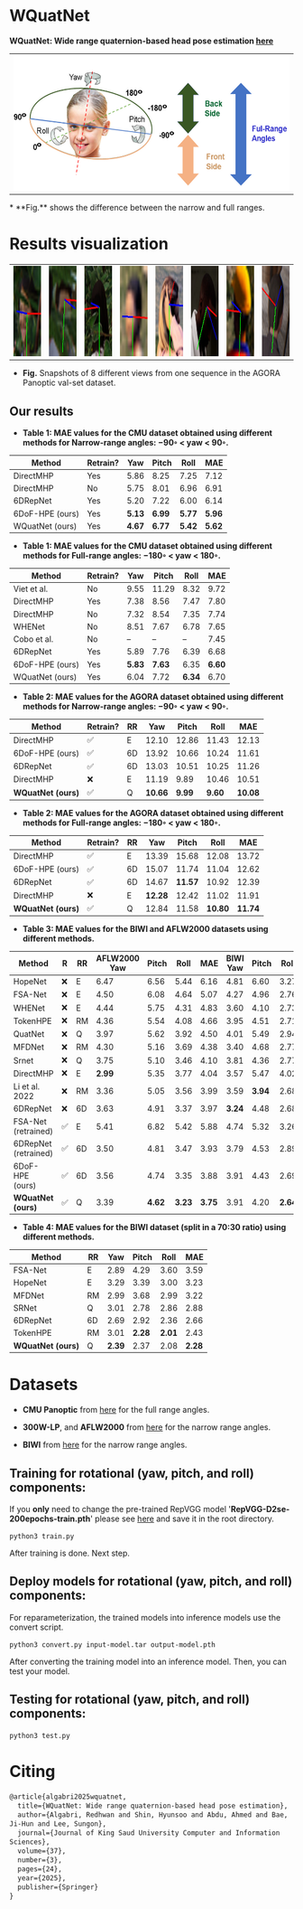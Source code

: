 # WQuatNet
**WQuatNet: Wide range quaternion-based head pose estimation [here](https://link.springer.com/article/10.1007/s44443-025-00034-1)**


<table>
<tr>
<td><img src="images/1.png" height="240"></td>

</tr>
</table>
* **Fig.** shows the difference between the narrow and full ranges.


# Results visualization


<table>
<tr>
<td><img src="images/AGORA1.jpg" height="160"></td>
<td><img src="images/AGORA2.jpg" height="160"></td> 
<td><img src="images/AGORA3.jpg" height="160"></td> 
<td><img src="images/AGORA4.jpg" height="160"></td> 
<td><img src="images/AGORA5.jpg" height="160"></td>
<td><img src="images/AGORA6.jpg" height="160"></td> 
<td><img src="images/AGORA7.jpg" height="160"></td> 
<td><img src="images/AGORA8.jpg" height="160"></td> 
</tr>
</table>

* **Fig.** Snapshots of 8 different views from one sequence in the AGORA Panoptic val-set dataset.





## **Our results**
* **Table 1: MAE values for the CMU dataset obtained using different methods for Narrow-range angles: −90◦ < yaw < 90◦.**

| Method          | Retrain? | Yaw      | Pitch    | Roll     | MAE      |
| --------------- | -------- | -------- | -------- | -------- | -------- |
| DirectMHP       | Yes      | 5.86     | 8.25     | 7.25     | 7.12     |
| DirectMHP       | No       | 5.75     | 8.01     | 6.96     | 6.91     |
| 6DRepNet        | Yes      | 5.20     | 7.22     | 6.00     | 6.14     |
| 6DoF-HPE (ours) | Yes      | **5.13** | **6.99** | **5.77** | **5.96** |
| WQuatNet (ours) | Yes      | **4.67** | **6.77** | **5.42** | **5.62** |

* **Table 1: MAE values for the CMU dataset obtained using different methods for Full-range angles: −180◦ < yaw < 180◦.**

  
| Method          | Retrain? | Yaw      | Pitch    | Roll     | MAE      |
| --------------- | -------- | -------- | -------- | -------- | -------- |
| Viet et al.     | No       | 9.55     | 11.29    | 8.32     | 9.72     |
| DirectMHP       | Yes      | 7.38     | 8.56     | 7.47     | 7.80     |
| DirectMHP       | No       | 7.32     | 8.54     | 7.35     | 7.74     |
| WHENet          | No       | 8.51     | 7.67     | 6.78     | 7.65     |
| Cobo et al.     | No       | –        | –        | –        | 7.45     |
| 6DRepNet        | Yes      | 5.89     | 7.76     | 6.39     | 6.68     |
| 6DoF-HPE (ours) | Yes      | **5.83** | **7.63** | 6.35     | **6.60** |
| WQuatNet (ours) | Yes      | 6.04     | 7.72     | **6.34** | 6.70     |


* **Table 2: MAE values for the AGORA dataset obtained using different methods for Narrow-range angles: −90◦ < yaw < 90◦.**

| Method              | Retrain? | RR | Yaw       | Pitch    | Roll     | MAE       |
| ------------------- | -------- | -- | --------- | -------- | -------- | --------- |
| DirectMHP           | ✅        | E  | 12.10     | 12.86    | 11.43    | 12.13     |
| 6DoF-HPE (ours)     | ✅        | 6D | 13.92     | 10.66    | 10.24    | 11.61     |
| 6DRepNet            | ✅        | 6D | 13.03     | 10.51    | 10.25    | 11.26     |
| DirectMHP           | ❌        | E  | 11.19     | 9.89     | 10.46    | 10.51     |
| **WQuatNet (ours)** | ✅        | Q  | **10.66** | **9.99** | **9.60** | **10.08** |


* **Table 2: MAE values for the AGORA dataset obtained using different methods for Full-range angles: −180◦ < yaw < 180◦.**

| Method              | Retrain? | RR | Yaw       | Pitch     | Roll      | MAE       |
| ------------------- | -------- | -- | --------- | --------- | --------- | --------- |
| DirectMHP           | ✅        | E  | 13.39     | 15.68     | 12.08     | 13.72     |
| 6DoF-HPE (ours)     | ✅        | 6D | 15.07     | 11.74     | 11.04     | 12.62     |
| 6DRepNet            | ✅        | 6D | 14.67     | **11.57** | 10.92     | 12.39     |
| DirectMHP           | ❌        | E  | **12.28** | 12.42     | 11.02     | 11.91     |
| **WQuatNet (ours)** | ✅        | Q  | 12.84     | 11.58     | **10.80** | **11.74** |




* **Table 3: MAE values for the BIWI and AFLW2000 datasets using different methods.**

| Method               | R | RR | AFLW2000 Yaw | Pitch    | Roll     | MAE      | BIWI Yaw | Pitch    | Roll     | MAE      |
| -------------------- | - | -- | ------------ | -------- | -------- | -------- | -------- | -------- | -------- | -------- |
| HopeNet              | ❌ | E  | 6.47         | 6.56     | 5.44     | 6.16     | 4.81     | 6.60     | 3.27     | 4.89     |
| FSA-Net              | ❌ | E  | 4.50         | 6.08     | 4.64     | 5.07     | 4.27     | 4.96     | 2.76     | 4.00     |
| WHENet               | ❌ | E  | 4.44         | 5.75     | 4.31     | 4.83     | 3.60     | 4.10     | 2.73     | 3.48     |
| TokenHPE             | ❌ | RM | 4.36         | 5.54     | 4.08     | 4.66     | 3.95     | 4.51     | 2.71     | 3.72     |
| QuatNet              | ❌ | Q  | 3.97         | 5.62     | 3.92     | 4.50     | 4.01     | 5.49     | 2.94     | 4.15     |
| MFDNet               | ❌ | RM | 4.30         | 5.16     | 3.69     | 4.38     | 3.40     | 4.68     | 2.77     | 3.62     |
| Srnet                | ❌ | Q  | 3.75         | 5.10     | 3.46     | 4.10     | 3.81     | 4.36     | 2.77     | 3.65     |
| DirectMHP            | ❌ | E  | **2.99**     | 5.35     | 3.77     | 4.04     | 3.57     | 5.47     | 4.02     | 4.35     |
| Li et al. 2022       | ❌ | RM | 3.36         | 5.05     | 3.56     | 3.99     | 3.59     | **3.94** | 2.68     | **3.40** |
| 6DRepNet             | ❌ | 6D | 3.63         | 4.91     | 3.37     | 3.97     | **3.24** | 4.48     | 2.68     | 3.47     |
| FSA-Net (retrained)  | ✅ | E  | 5.41         | 6.82     | 5.42     | 5.88     | 4.74     | 5.32     | 3.26     | 4.44     |
| 6DRepNet (retrained) | ✅ | 6D | 3.50         | 4.81     | 3.47     | 3.93     | 3.79     | 4.53     | 2.89     | 3.74     |
| 6DoF-HPE (ours)      | ✅ | 6D | 3.56         | 4.74     | 3.35     | 3.88     | 3.91     | 4.43     | 2.69     | 3.68     |
| **WQuatNet (ours)**  | ✅ | Q  | 3.39         | **4.62** | **3.23** | **3.75** | 3.91     | 4.20     | **2.64** | 3.58     |


* **Table 4: MAE values for the BIWI dataset (split in a 70:30 ratio) using different methods.**


| Method              | RR | Yaw      | Pitch    | Roll     | MAE      |
| ------------------- | -- | -------- | -------- | -------- | -------- |
| FSA-Net             | E  | 2.89     | 4.29     | 3.60     | 3.59     |
| HopeNet             | E  | 3.29     | 3.39     | 3.00     | 3.23     |
| MFDNet              | RM | 2.99     | 3.68     | 2.99     | 3.22     |
| SRNet               | Q  | 3.01     | 2.78     | 2.86     | 2.88     |
| 6DRepNet            | 6D | 2.69     | 2.92     | 2.36     | 2.66     |
| TokenHPE            | RM | 3.01     | **2.28** | **2.01** | 2.43     |
| **WQuatNet (ours)** | Q  | **2.39** | 2.37     | 2.08     | **2.28** |


# Datasets

* **CMU Panoptic**  from [here](http://domedb.perception.cs.cmu.edu/) for the full range angles.
  
* **300W-LP**, and **AFLW2000** from [here](http://www.cbsr.ia.ac.cn/users/xiangyuzhu/projects/3DDFA/main.htm) for the narrow range angles.

* **BIWI**  from [here](https://icu.ee.ethz.ch/research/datsets.html) for the narrow range angles.

  



## **Training for rotational (yaw, pitch, and roll)  components**:

If you **only** need to change the pre-trained RepVGG model '**RepVGG-D2se-200epochs-train.pth**' please see [here](https://drive.google.com/drive/folders/1Avome4KvNp0Lqh2QwhXO6L5URQjzCjUq) and save it in the root directory.


```
python3 train.py
```

After training is done. Next step.

##  **Deploy models for rotational (yaw, pitch, and roll)  components**:

For reparameterization, the trained models into inference models use the convert script.

```
python3 convert.py input-model.tar output-model.pth
```

After converting the training model into an inference model. 
Then, you can test your model.


## **Testing for rotational (yaw, pitch, and roll)  components**:

```
python3 test.py
```



# Citing

```
@article{algabri2025wquatnet,
  title={WQuatNet: Wide range quaternion-based head pose estimation},
  author={Algabri, Redhwan and Shin, Hyunsoo and Abdu, Ahmed and Bae, Ji-Hun and Lee, Sungon},
  journal={Journal of King Saud University Computer and Information Sciences},
  volume={37},
  number={3},
  pages={24},
  year={2025},
  publisher={Springer}
}
```
